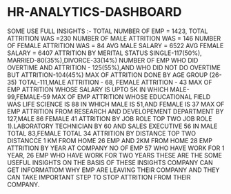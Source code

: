 # HR-ANALYTICS-DASHBOARD
SOME USE FULL INSIGHTS :-
TOTAL NUMBER OF EMP = 1423, TOTAL ATTRITION WAS =230
NUMBER OF MALE ATTRITION WAS = 146
NUMBER OF FEMALE ATTRITION WAS = 84
AVG MALE SALARY = 6522
AVG FEMALE SALARY = 6407
ATTRITION BY MERITAL STATUS SINGLE-117(50%), MARRIED-80(35%),DIVORCE-33(14%)
NUMBER OF EMP WHO DID OVERTIME AND ATTRITION - 125(55%),AND WHO DID NOT DO OVERTIME BUT ATTRITION-104(45%)
MAX OF ATTRITION DONE BY AGE GROUP (26-35) TOTAL-111,MALE ATTRITION - 68, FEMALE ATTRITION - 43
MAX OF EMP ATTRITION WHOSE SALARY IS UPTO 5K IN WHICH MALE-99,FEMALE-59
MAX OF EMP ATTRITION WHOSE EDUCATIONAL FIELD WAS LIFE SCIENCE IS 88 IN WHICH MALE IS 51,AND FEMALE IS 37
MAX OF EMP ATTRITION FROM RESEARCH AND DEVELOPEMENT DEPARTMENT BY 127,MALE 86 FEMALE 41
ATTRITION BY JOB ROLE TOP TWO JOB ROLE 1).LABORATORY TECHNICIAN BY 60 AND SALES EXECUTIVE 56 IN MALE TOTAL 83,FEMALE TOTAL 34
ATTRITION BY DISTANCE TOP TWO DISTANCCE 1 KM FROM HOME 26 EMP AND 2KM FROM HOME 28 EMP
ATTRITION BY YEAR AT COMPANY NO OF EMP 57 WHO HAVE WORK FOR 1 YEAR, 26 EMP WHO HAVE WORK FOR TWO YEARS
THESE ARE THE SOME USEFUL INSIGHTS ON THE BASIS OF THESE INSIGHTS COMPANY CAN GET INFORMATIOM WHY EMP ARE LEAVING THEIR COMPANY AND 
THEY CAN TAKE IMPORTANT STEP TO STOP ATTRITION FROM THEIR COMPANY.


